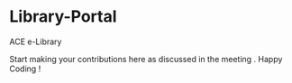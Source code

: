 # Library-Portal
ACE e-Library 

Start making your contributions here as discussed in the meeting . 
Happy Coding !
